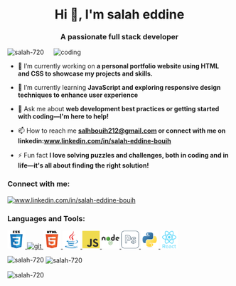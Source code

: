 <h1 align="center">Hi 👋, I'm salah eddine</h1>
<h3 align="center">A passionate full stack developer</h3>

<img align="right" alt="coding" width="400" src="https://user-images.githubusercontent.com/55389276/140866485-8fb1c876-9a8f-4d6a-98dc-08c4981eaf70.gif">

<p align="left"> <img src="https://komarev.com/ghpvc/?username=salah-720&label=Profile%20views&color=0e75b6&style=flat" alt="salah-720" /> </p>

- 🔭 I’m currently working on **a personal portfolio website using HTML and CSS to showcase my projects and skills.**

- 🌱 I’m currently learning **JavaScript and exploring responsive design techniques to enhance user experience**

- 💬 Ask me about **web development best practices or getting started with coding—I'm here to help!**

- 📫 How to reach me **salhbouih212@gmail.com or connect with me on linkedin:www.linkedin.com/in/salah-eddine-bouih**

- ⚡ Fun fact **I love solving puzzles and challenges, both in coding and in life—it's all about finding the right solution!**

<h3 align="left">Connect with me:</h3>
<p align="left">
<a href="https://linkedin.com/in/www.linkedin.com/in/salah-eddine-bouih" target="blank"><img align="center" src="https://raw.githubusercontent.com/rahuldkjain/github-profile-readme-generator/master/src/images/icons/Social/linked-in-alt.svg" alt="www.linkedin.com/in/salah-eddine-bouih" height="30" width="40" /></a>
</p>

<h3 align="left">Languages and Tools:</h3>
<p align="left"> <a href="https://www.w3schools.com/css/" target="_blank" rel="noreferrer"> <img src="https://raw.githubusercontent.com/devicons/devicon/master/icons/css3/css3-original-wordmark.svg" alt="css3" width="40" height="40"/> </a> <a href="https://git-scm.com/" target="_blank" rel="noreferrer"> <img src="https://www.vectorlogo.zone/logos/git-scm/git-scm-icon.svg" alt="git" width="40" height="40"/> </a> <a href="https://www.w3.org/html/" target="_blank" rel="noreferrer"> <img src="https://raw.githubusercontent.com/devicons/devicon/master/icons/html5/html5-original-wordmark.svg" alt="html5" width="40" height="40"/> </a> <a href="https://www.java.com" target="_blank" rel="noreferrer"> <img src="https://raw.githubusercontent.com/devicons/devicon/master/icons/java/java-original.svg" alt="java" width="40" height="40"/> </a> <a href="https://developer.mozilla.org/en-US/docs/Web/JavaScript" target="_blank" rel="noreferrer"> <img src="https://raw.githubusercontent.com/devicons/devicon/master/icons/javascript/javascript-original.svg" alt="javascript" width="40" height="40"/> </a> <a href="https://nodejs.org" target="_blank" rel="noreferrer"> <img src="https://raw.githubusercontent.com/devicons/devicon/master/icons/nodejs/nodejs-original-wordmark.svg" alt="nodejs" width="40" height="40"/> </a> <a href="https://www.photoshop.com/en" target="_blank" rel="noreferrer"> <img src="https://raw.githubusercontent.com/devicons/devicon/master/icons/photoshop/photoshop-line.svg" alt="photoshop" width="40" height="40"/> </a> <a href="https://www.python.org" target="_blank" rel="noreferrer"> <img src="https://raw.githubusercontent.com/devicons/devicon/master/icons/python/python-original.svg" alt="python" width="40" height="40"/> </a> <a href="https://reactjs.org/" target="_blank" rel="noreferrer"> <img src="https://raw.githubusercontent.com/devicons/devicon/master/icons/react/react-original-wordmark.svg" alt="react" width="40" height="40"/> </a> </p>

<p><img align="left" src="https://github-readme-stats.vercel.app/api/top-langs?username=salah-720&show_icons=true&locale=en&layout=compact" alt="salah-720" /></p>

<p>&nbsp;<img align="center" src="https://github-readme-stats.vercel.app/api?username=salah-720&show_icons=true&locale=en" alt="salah-720" /></p>

<p><img align="center" src="https://github-readme-streak-stats.herokuapp.com/?user=salah-720&" alt="salah-720" /></p>

